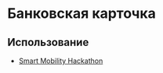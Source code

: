 # Банковская карточка
## Использование
* [Smart Mobility Hackathon](https://github.com/kosyachniy/SmartMobility)